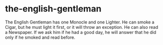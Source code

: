 # the-english-gentleman
The English Gentleman has one Monocle and one Lighter. He can smoke a Cigar, but he must light it first, or it will throw an exception. He can also read a Newspaper. If we ask him if he had a good day, he will answer that he did only if he smoked and read before.
